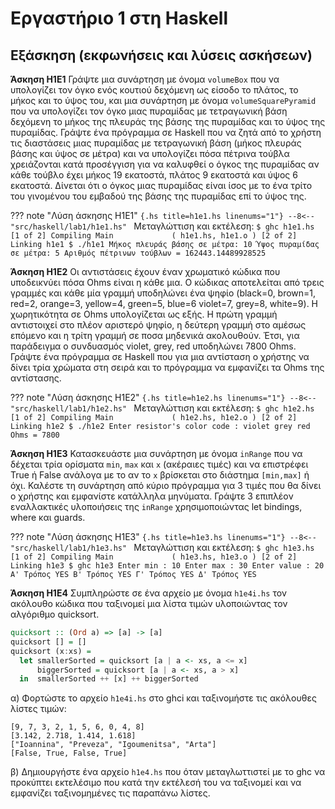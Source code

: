 # Εργαστήριο 1 στη Ηaskell

## Εξάσκηση (εκφωνήσεις και λύσεις ασκήσεων)

**Άσκηση H1E1** Γράψτε μια συνάρτηση με όνομα `volumeBox` που να υπολογίζει τον όγκο ενός κουτιού δεχόμενη ως είσοδο το πλάτος, το μήκος και το ύψος του, και μια συνάρτηση με όνομα `volumeSquarePyramid` που να υπολογίζει τον όγκο μιας πυραμίδας με τετραγωνική βάση δεχόμενη το μήκος της πλευράς της βάσης της πυραμίδας και το ύψος της πυραμίδας. Γράψτε ένα πρόγραμμα σε Haskell που να ζητά από το χρήστη τις διαστάσεις μιας πυραμίδας με τετραγωνική βάση (μήκος πλευράς βάσης και ύψος σε μέτρα) και να υπολογίζει πόσα πέτρινα τούβλα χρειάζονται κατά προσέγγιση για να καλυφθεί ο όγκος της πυραμίδας αν κάθε τούβλο έχει μήκος 19 εκατοστά, πλάτος 9 εκατοστά και ύψος 6 εκατοστά. Δίνεται ότι ο όγκος μιας πυραμίδας είναι ίσος με το ένα τρίτο του γινομένου του εμβαδού της βάσης της πυραμίδας επί το ύψος της.

??? note "Λύση άσκησης H1E1"
    ```{.hs title=h1e1.hs linenums="1"}
    --8<-- "src/haskell/lab1/h1e1.hs"
    ```
    Μεταγλώττιση και εκτέλεση:
    ```
    $ ghc h1e1.hs
    [1 of 2] Compiling Main             ( h1e1.hs, h1e1.o )
    [2 of 2] Linking h1e1
    $ ./h1e1
    Μήκος πλευράς βάσης σε μέτρα: 10
    Ύψος πυραμίδας σε μέτρα: 5
    Αριθμός πέτρινων τούβλων = 162443.14489928525
    ```

**Άσκηση H1E2** Οι αντιστάσεις έχουν έναν χρωματικό κώδικα που υποδεικνύει πόσα Ohms είναι η κάθε μια. Ο κώδικας αποτελείται από τρεις γραμμές και κάθε μία γραμμή υποδηλώνει ένα ψηφίο (black=0, brown=1, red=2, orange=3, yellow=4, green=5, blue=6 violet=7, grey=8, white=9). Η χωρητικότητα σε Ohms υπολογίζεται ως εξής. Η πρώτη γραμμή αντιστοιχεί στο πλέον αριστερό ψηφίο, η δεύτερη γραμμή στο αμέσως επόμενο και η τρίτη γραμμή σε ποσα μηδενικά ακολουθούν. Έτσι, για παράδειγμα ο συνδυασμός violet, grey, red υποδηλώνει 7800 Ohms. Γράψτε ένα πρόγραμμα σε Haskell που για μια αντίσταση ο χρήστης να δίνει τρία χρώματα στη σειρά και το πρόγραμμα να εμφανίζει τα Ohms της αντίστασης.

<!-- ![Resistors](https://upload.wikimedia.org/wikipedia/commons/thumb/f/f5/Resistor_color_code.png/754px-Resistor_color_code.png) -->


??? note "Λύση άσκησης H1E2"
    ```{.hs title=h1e2.hs linenums="1"}
    --8<-- "src/haskell/lab1/h1e2.hs"
    ```
    Μεταγλώττιση και εκτέλεση:
    ```
    $ ghc h1e2.hs
    [1 of 2] Compiling Main             ( h1e2.hs, h1e2.o )
    [2 of 2] Linking h1e2
    $ ./h1e2
    Enter resistor's color code :
    violet
    grey
    red
    Ohms = 7800
    ```

**Άσκηση H1E3** Κατασκευάστε μια συνάρτηση με όνομα `inRange` που να δέχεται τρία ορίσματα `min`, `max` και `x` (ακέραιες τιμές) και να επιστρέφει True ή False ανάλογα με το αν το `x` βρίσκεται στο διάστημα `[min,max]` ή όχι. Καλέστε τη συνάρτηση από κύριο πρόγραμμα για 3 τιμές που θα δίνει ο χρήστης και εμφανίστε κατάλληλα μηνύματα. Γράψτε 3 επιπλέον εναλλακτικές υλοποιήσεις της `inRange` χρησιμοποιώντας let bindings, where και guards.


??? note "Λύση άσκησης H1E3"
    ```{.hs title=h1e3.hs linenums="1"}
    --8<-- "src/haskell/lab1/h1e3.hs"
    ```
    Μεταγλώττιση και εκτέλεση:
    ```
    $ ghc h1e3.hs
    [1 of 2] Compiling Main             ( h1e3.hs, h1e3.o )
    [2 of 2] Linking h1e3
    $ ghc h1e3
    Enter min : 10
    Enter max : 30
    Enter value : 20
    Α' Τρόπος
    YES
    Β' Τρόπος
    YES
    Γ' Τρόπος
    YES
    Δ' Τρόπος
    YES
    ```

**Άσκηση H1E4** Συμπληρώστε σε ένα αρχείο με όνομα `h1e4i.hs` τον ακόλουθο κώδικα που ταξινομεί μια λίστα τιμών υλοποιώντας τον αλγόριθμο quicksort.

```hs
quicksort :: (Ord a) => [a] -> [a]
quicksort [] = []
quicksort (x:xs) =
  let smallerSorted = quicksort [a | a <- xs, a <= x]
      biggerSorted = quicksort [a | a <- xs, a > x]
  in  smallerSorted ++ [x] ++ biggerSorted
```

α) Φορτώστε το αρχείο `h1e4i.hs` στο ghci και ταξινομήστε τις ακόλουθες λίστες τιμών:

```
[9, 7, 3, 2, 1, 5, 6, 0, 4, 8]
[3.142, 2.718, 1.414, 1.618]
["Ioannina", "Preveza", "Igoumenitsa", "Arta"]
[False, True, False, True]
```

<!-- ??? note "Λύση άσκησης H1E4 (α' ερώτημα)"
    ```
    $ ghci h1e4i.hs
    GHCi, version 9.4.8: https://www.haskell.org/ghc/  :? for help
    [1 of 2] Compiling Main             ( h1e4i.hs, interpreted )
    Ok, one module loaded.
    ghci> quicksort [9, 7, 3, 2, 1, 5, 6, 0, 4, 8]
    [0,1,2,3,4,5,6,7,8,9]
    ghci> quicksort [3.142, 2.718, 1.414, 1.618]
    [1.414,1.618,2.718,3.142]
    ghci> quicksort ["Ioannina", "Preveza", "Igoumenitsa", "Arta"]
    ["Arta","Igoumenitsa","Ioannina","Preveza"]
    ghci> quicksort [False, True, False, True]
    [False,False,True,True]
    ghci> :module Data.List
    ghci> sort [9, 7, 3, 2, 1, 5, 6, 0, 4, 8]
    [0,1,2,3,4,5,6,7,8,9]
    ghci> :q
    Leaving GHCi.
    ``` -->

β) Δημιουργήστε ένα αρχείο `h1e4.hs` που όταν μεταγλωττιστεί με το ghc να προκύπτει εκτελέσιμο που κατά την εκτέλεσή του να ταξινομεί και να εμφανίζει ταξινομημένες τις παραπάνω λίστες.

<!-- ??? note "Λύση άσκησης H1E4 (β' ερώτημα με την υλοποίηση της quicksort)"
    ```{.hs title=h1e4.hs linenums="1"}
    --8<-- "src/haskell/lab1/h1e4.hs"
    ```
    Μεταγλώττιση και εκτέλεση:
    ```
    $ ghc h1e4.hs
    [1 of 2] Compiling Main             ( h1e4.hs, h1e4.o )
    [2 of 2] Linking h1e4
    $ ./h1e4
    [0,1,2,3,4,5,6,7,8,9]
    [1.414,1.618,2.718,3.142]
    ["Arta","Igoumenitsa","Ioannina","Preveza"]
    [False,False,True,True]
    ``` -->

<!-- ??? note "Λύση άσκησης H1E4 (β' ερώτημα με τη συνάρτηση βιβλιοθήκης sort)"
    ```{.hs title=h1e4sort.hs linenums="1"}
    --8<-- "src/haskell/lab1/h1e4sort.hs"
    ```
    Μεταγλώττιση και εκτέλεση:
    ```
    $ ghc h1e4sort.hs
    [1 of 2] Compiling Main             ( h1e4sort.hs, h1e4sort.o )
    [2 of 2] Linking h1e4sort
    $ ./h1e4sort
    [0,1,2,3,4,5,6,7,8,9]
    [1.414,1.618,2.718,3.142]
    ["Arta","Igoumenitsa","Ioannina","Preveza"]
    [False,False,True,True]
    ``` -->


